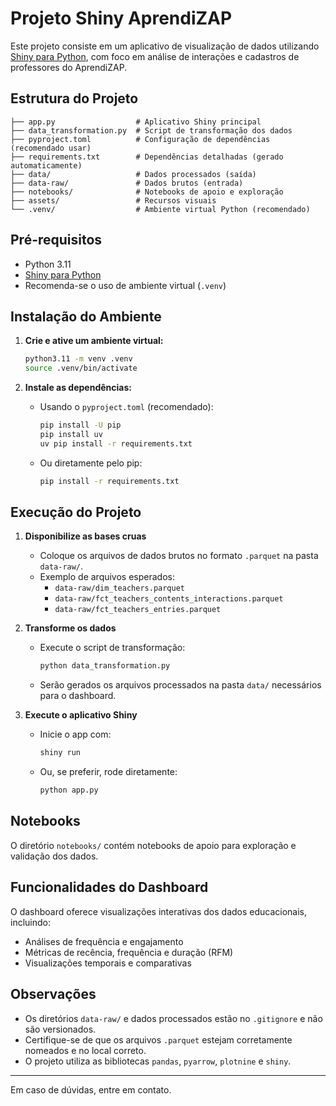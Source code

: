 # Projeto Shiny AprendiZAP

Este projeto consiste em um aplicativo de visualização de dados utilizando [Shiny para Python](https://shiny.posit.co/py/), com
foco em análise de interações e cadastros de professores do AprendiZAP.

## Estrutura do Projeto

```
├── app.py                  # Aplicativo Shiny principal
├── data_transformation.py  # Script de transformação dos dados
├── pyproject.toml          # Configuração de dependências (recomendado usar)
├── requirements.txt        # Dependências detalhadas (gerado automaticamente)
├── data/                   # Dados processados (saída)
├── data-raw/               # Dados brutos (entrada)
├── notebooks/              # Notebooks de apoio e exploração
├── assets/                 # Recursos visuais
└── .venv/                  # Ambiente virtual Python (recomendado)
```

## Pré-requisitos

- Python 3.11
- [Shiny para Python](https://shiny.posit.co/py/)
- Recomenda-se o uso de ambiente virtual (`.venv`)

## Instalação do Ambiente

1. **Crie e ative um ambiente virtual:**

   ```bash
   python3.11 -m venv .venv
   source .venv/bin/activate
   ```

2. **Instale as dependências:**
   - Usando o `pyproject.toml` (recomendado):
     ```bash
     pip install -U pip
     pip install uv
     uv pip install -r requirements.txt
     ```
   - Ou diretamente pelo pip:
     ```bash
     pip install -r requirements.txt
     ```

## Execução do Projeto

1. **Disponibilize as bases cruas**

   - Coloque os arquivos de dados brutos no formato `.parquet` na pasta `data-raw/`.
   - Exemplo de arquivos esperados:
     - `data-raw/dim_teachers.parquet`
     - `data-raw/fct_teachers_contents_interactions.parquet`
     - `data-raw/fct_teachers_entries.parquet`

2. **Transforme os dados**

   - Execute o script de transformação:
     ```bash
     python data_transformation.py
     ```
   - Serão gerados os arquivos processados na pasta `data/` necessários para o dashboard.

3. **Execute o aplicativo Shiny**
   - Inicie o app com:
     ```bash
     shiny run
     ```
   - Ou, se preferir, rode diretamente:
     ```bash
     python app.py
     ```

## Notebooks

O diretório `notebooks/` contém notebooks de apoio para exploração e validação dos dados.

## Funcionalidades do Dashboard

O dashboard oferece visualizações interativas dos dados educacionais, incluindo:

- Análises de frequência e engajamento
- Métricas de recência, frequência e duração (RFM)
- Visualizações temporais e comparativas

## Observações

- Os diretórios `data-raw/` e dados processados estão no `.gitignore` e não são versionados.
- Certifique-se de que os arquivos `.parquet` estejam corretamente nomeados e no local correto.
- O projeto utiliza as bibliotecas `pandas`, `pyarrow`, `plotnine` e `shiny`.

---

Em caso de dúvidas, entre em contato.
